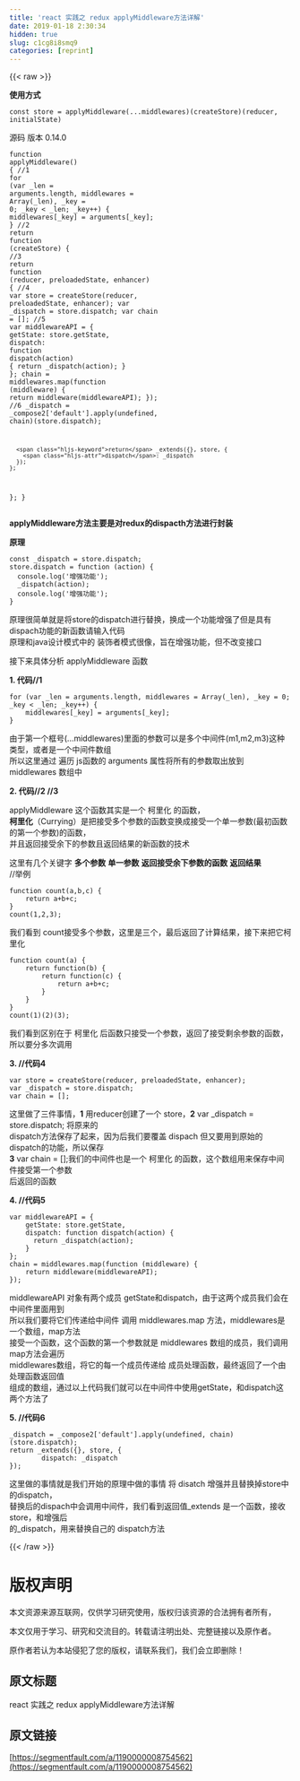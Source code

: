 ```yaml
---
title: 'react 实践之 redux applyMiddleware方法详解' 
date: 2019-01-18 2:30:34
hidden: true
slug: c1cg8i8smq9
categories: [reprint]
---
```


{{< raw >}}

                    
<p><strong>使用方式</strong></p>
<div class="widget-codetool" style="display:none;">
      <div class="widget-codetool--inner">
      <span class="selectCode code-tool" data-toggle="tooltip" data-placement="top" title="" data-original-title="全选"></span>
      <span type="button" class="copyCode code-tool" data-toggle="tooltip" data-placement="top" data-clipboard-text="const store = applyMiddleware(...middlewares)(createStore)(reducer, initialState)
" title="" data-original-title="复制"></span>
      <span type="button" class="saveToNote code-tool" data-toggle="tooltip" data-placement="top" title="" data-original-title="放进笔记"></span>
      </div>
      </div><pre class="hljs lisp"><code>const store = applyMiddleware(...middlewares)(<span class="hljs-name">createStore</span>)(<span class="hljs-name">reducer</span>, initialState)
</code></pre>
<p>源码 版本 0.14.0</p>
<div class="widget-codetool" style="display:none;">
      <div class="widget-codetool--inner">
      <span class="selectCode code-tool" data-toggle="tooltip" data-placement="top" title="" data-original-title="全选"></span>
      <span type="button" class="copyCode code-tool" data-toggle="tooltip" data-placement="top" data-clipboard-text="function applyMiddleware() {
    //1
  for (var _len = arguments.length, middlewares = Array(_len), _key = 0; _key < _len; _key++) {
    middlewares[_key] = arguments[_key];
  }
  //2
  return function (createStore) {
      //3
    return function (reducer, preloadedState, enhancer) {
      //4
      var store = createStore(reducer, preloadedState, enhancer);
      var _dispatch = store.dispatch;
      var chain = [];
      //5
      var middlewareAPI = {
        getState: store.getState,
        dispatch: function dispatch(action) {
          return _dispatch(action);
        }
      };
      chain = middlewares.map(function (middleware) {
        return middleware(middlewareAPI);
      });
      //6
      _dispatch = _compose2['default'].apply(undefined, chain)(store.dispatch);

      return _extends({}, store, {
        dispatch: _dispatch
      });
    };
  };
}
" title="" data-original-title="复制"></span>
      <span type="button" class="saveToNote code-tool" data-toggle="tooltip" data-placement="top" title="" data-original-title="放进笔记"></span>
      </div>
      </div><pre class="hljs javascript"><code><span class="hljs-function"><span class="hljs-keyword">function</span> <span class="hljs-title">applyMiddleware</span>(<span class="hljs-params"></span>) </span>{
    <span class="hljs-comment">//1</span>
  <span class="hljs-keyword">for</span> (<span class="hljs-keyword">var</span> _len = <span class="hljs-built_in">arguments</span>.length, middlewares = <span class="hljs-built_in">Array</span>(_len), _key = <span class="hljs-number">0</span>; _key &lt; _len; _key++) {
    middlewares[_key] = <span class="hljs-built_in">arguments</span>[_key];
  }
  <span class="hljs-comment">//2</span>
  <span class="hljs-keyword">return</span> <span class="hljs-function"><span class="hljs-keyword">function</span> (<span class="hljs-params">createStore</span>) </span>{
      <span class="hljs-comment">//3</span>
    <span class="hljs-keyword">return</span> <span class="hljs-function"><span class="hljs-keyword">function</span> (<span class="hljs-params">reducer, preloadedState, enhancer</span>) </span>{
      <span class="hljs-comment">//4</span>
      <span class="hljs-keyword">var</span> store = createStore(reducer, preloadedState, enhancer);
      <span class="hljs-keyword">var</span> _dispatch = store.dispatch;
      <span class="hljs-keyword">var</span> chain = [];
      <span class="hljs-comment">//5</span>
      <span class="hljs-keyword">var</span> middlewareAPI = {
        <span class="hljs-attr">getState</span>: store.getState,
        <span class="hljs-attr">dispatch</span>: <span class="hljs-function"><span class="hljs-keyword">function</span> <span class="hljs-title">dispatch</span>(<span class="hljs-params">action</span>) </span>{
          <span class="hljs-keyword">return</span> _dispatch(action);
        }
      };
      chain = middlewares.map(<span class="hljs-function"><span class="hljs-keyword">function</span> (<span class="hljs-params">middleware</span>) </span>{
        <span class="hljs-keyword">return</span> middleware(middlewareAPI);
      });
      <span class="hljs-comment">//6</span>
      _dispatch = _compose2[<span class="hljs-string">'default'</span>].apply(<span class="hljs-literal">undefined</span>, chain)(store.dispatch);

      <span class="hljs-keyword">return</span> _extends({}, store, {
        <span class="hljs-attr">dispatch</span>: _dispatch
      });
    };
  };
}
</code></pre>
<p><strong>applyMiddleware方法主要是对redux的dispacth方法进行封装</strong></p>
<p><strong>原理</strong></p>
<div class="widget-codetool" style="display:none;">
      <div class="widget-codetool--inner">
      <span class="selectCode code-tool" data-toggle="tooltip" data-placement="top" title="" data-original-title="全选"></span>
      <span type="button" class="copyCode code-tool" data-toggle="tooltip" data-placement="top" data-clipboard-text="const _dispatch = store.dispatch;
store.dispatch = function (action) {
  console.log('增强功能');
  _dispatch(action);
  console.log('增强功能');
}
" title="" data-original-title="复制"></span>
      <span type="button" class="saveToNote code-tool" data-toggle="tooltip" data-placement="top" title="" data-original-title="放进笔记"></span>
      </div>
      </div><pre class="hljs javascript"><code><span class="hljs-keyword">const</span> _dispatch = store.dispatch;
store.dispatch = <span class="hljs-function"><span class="hljs-keyword">function</span> (<span class="hljs-params">action</span>) </span>{
  <span class="hljs-built_in">console</span>.log(<span class="hljs-string">'增强功能'</span>);
  _dispatch(action);
  <span class="hljs-built_in">console</span>.log(<span class="hljs-string">'增强功能'</span>);
}
</code></pre>
<p>原理很简单就是将store的dispatch进行替换，换成一个功能增强了但是具有dispach功能的新函数请输入代码<br>原理和java设计模式中的 装饰者模式很像，旨在增强功能，但不改变接口</p>
<p>接下来具体分析 applyMiddleware 函数</p>
<p><strong>1. 代码//1</strong></p>
<div class="widget-codetool" style="display:none;">
      <div class="widget-codetool--inner">
      <span class="selectCode code-tool" data-toggle="tooltip" data-placement="top" title="" data-original-title="全选"></span>
      <span type="button" class="copyCode code-tool" data-toggle="tooltip" data-placement="top" data-clipboard-text="for (var _len = arguments.length, middlewares = Array(_len), _key = 0; _key < _len; _key++) {
    middlewares[_key] = arguments[_key];
}
" title="" data-original-title="复制"></span>
      <span type="button" class="saveToNote code-tool" data-toggle="tooltip" data-placement="top" title="" data-original-title="放进笔记"></span>
      </div>
      </div><pre class="hljs sqf"><code><span class="hljs-keyword">for</span> (var <span class="hljs-variable">_len</span> = arguments.length, middlewares = Array(<span class="hljs-variable">_len</span>), <span class="hljs-variable">_key</span> = <span class="hljs-number">0</span>; <span class="hljs-variable">_key</span> &lt; <span class="hljs-variable">_len</span>; <span class="hljs-variable">_key</span>++) {
    middlewares[<span class="hljs-variable">_key</span>] = arguments[<span class="hljs-variable">_key</span>];
}
</code></pre>
<p>由于第一个框号(...middlewares)里面的参数可以是多个中间件(m1,m2,m3)这种类型，或者是一个中间件数组<br>所以这里通过 遍历 js函数的 arguments 属性将所有的参数取出放到 middlewares 数组中</p>
<p><strong>2. 代码//2 //3</strong></p>
<p>applyMiddleware 这个函数其实是一个 柯里化 的函数，<br><strong>柯里化</strong>（Currying）是把接受多个参数的函数变换成接受一个单一参数(最初函数的第一个参数)的函数，<br>并且返回接受余下的参数且返回结果的新函数的技术</p>
<p>这里有几个关键字 <strong>多个参数</strong> <strong>单一参数</strong> <strong>返回接受余下参数的函数</strong> <strong>返回结果</strong><br>//举例</p>
<div class="widget-codetool" style="display:none;">
      <div class="widget-codetool--inner">
      <span class="selectCode code-tool" data-toggle="tooltip" data-placement="top" title="" data-original-title="全选"></span>
      <span type="button" class="copyCode code-tool" data-toggle="tooltip" data-placement="top" data-clipboard-text="function count(a,b,c) {
    return a+b+c;
}
count(1,2,3);
" title="" data-original-title="复制"></span>
      <span type="button" class="saveToNote code-tool" data-toggle="tooltip" data-placement="top" title="" data-original-title="放进笔记"></span>
      </div>
      </div><pre class="hljs ada"><code><span class="hljs-keyword">function</span> <span class="hljs-title">count</span>(a,b,c) {
    <span class="hljs-keyword">return</span> <span class="hljs-type">a+b+c</span>;
}
count(<span class="hljs-number">1</span>,<span class="hljs-number">2</span>,<span class="hljs-number">3</span>);
</code></pre>
<p>我们看到 count接受多个参数，这里是三个，最后返回了计算结果，接下来把它柯里化</p>
<div class="widget-codetool" style="display:none;">
      <div class="widget-codetool--inner">
      <span class="selectCode code-tool" data-toggle="tooltip" data-placement="top" title="" data-original-title="全选"></span>
      <span type="button" class="copyCode code-tool" data-toggle="tooltip" data-placement="top" data-clipboard-text="function count(a) {
    return function(b) {
        return function(c) {
            return a+b+c;
        }
    }
}
count(1)(2)(3);
" title="" data-original-title="复制"></span>
      <span type="button" class="saveToNote code-tool" data-toggle="tooltip" data-placement="top" title="" data-original-title="放进笔记"></span>
      </div>
      </div><pre class="hljs fortran"><code><span class="hljs-function"><span class="hljs-keyword">function</span></span> <span class="hljs-built_in">count</span>(a) {
    <span class="hljs-keyword">return</span> <span class="hljs-function"><span class="hljs-keyword">function</span><span class="hljs-params">(b)</span></span> {
        <span class="hljs-keyword">return</span> <span class="hljs-function"><span class="hljs-keyword">function</span><span class="hljs-params">(c)</span></span> {
            <span class="hljs-keyword">return</span> a+b+c;
        }
    }
}
<span class="hljs-built_in">count</span>(<span class="hljs-number">1</span>)(<span class="hljs-number">2</span>)(<span class="hljs-number">3</span>);
</code></pre>
<p>我们看到区别在于 柯里化 后函数只接受一个参数，返回了接受剩余参数的函数，所以要分多次调用</p>
<p><strong>3. //代码4</strong></p>
<div class="widget-codetool" style="display:none;">
      <div class="widget-codetool--inner">
      <span class="selectCode code-tool" data-toggle="tooltip" data-placement="top" title="" data-original-title="全选"></span>
      <span type="button" class="copyCode code-tool" data-toggle="tooltip" data-placement="top" data-clipboard-text="var store = createStore(reducer, preloadedState, enhancer);
var _dispatch = store.dispatch;
var chain = [];
" title="" data-original-title="复制"></span>
      <span type="button" class="saveToNote code-tool" data-toggle="tooltip" data-placement="top" title="" data-original-title="放进笔记"></span>
      </div>
      </div><pre class="hljs actionscript"><code><span class="hljs-keyword">var</span> store = createStore(reducer, preloadedState, enhancer);
<span class="hljs-keyword">var</span> _dispatch = store.dispatch;
<span class="hljs-keyword">var</span> chain = [];
</code></pre>
<p>这里做了三件事情，<strong>1</strong> 用reducer创建了一个 store，<strong>2</strong> var _dispatch = store.dispatch; 将原来的<br>dispatch方法保存了起来，因为后我们要覆盖 dispach 但又要用到原始的dispatch的功能，所以保存<br><strong>3</strong> var chain = [];我们的中间件也是一个 柯里化 的函数，这个数组用来保存中间件接受第一个参数<br>后返回的函数</p>
<p><strong>4. //代码5</strong></p>
<div class="widget-codetool" style="display:none;">
      <div class="widget-codetool--inner">
      <span class="selectCode code-tool" data-toggle="tooltip" data-placement="top" title="" data-original-title="全选"></span>
      <span type="button" class="copyCode code-tool" data-toggle="tooltip" data-placement="top" data-clipboard-text="var middlewareAPI = {
    getState: store.getState,
    dispatch: function dispatch(action) {
      return _dispatch(action);
    }
};
chain = middlewares.map(function (middleware) {
    return middleware(middlewareAPI);
});
" title="" data-original-title="复制"></span>
      <span type="button" class="saveToNote code-tool" data-toggle="tooltip" data-placement="top" title="" data-original-title="放进笔记"></span>
      </div>
      </div><pre class="hljs ada"><code>var middlewareAPI = {
    getState: store.getState,
    dispatch: <span class="hljs-keyword">function</span> <span class="hljs-title">dispatch</span>(action) {
      <span class="hljs-keyword">return</span> <span class="hljs-type">_dispatch(action)</span>;
    }
};
chain = middlewares.map(<span class="hljs-keyword">function</span> <span class="hljs-title"></span>(middleware) {
    <span class="hljs-keyword">return</span> <span class="hljs-type">middleware(middlewareAPI)</span>;
});
</code></pre>
<p>middlewareAPI 对象有两个成员 getState和dispatch，由于这两个成员我们会在中间件里面用到<br>所以我们要将它们传递给中间件 调用 middlewares.map 方法，middlewares是一个数组，map方法<br>接受一个函数，这个函数的第一个参数就是 middlewares 数组的成员，我们调用map方法会遍历<br>middlewares数组，将它的每一个成员传递给 成员处理函数，最终返回了一个由 处理函数返回值<br>组成的数组，通过以上代码我们就可以在中间件中使用getState，和dispatch这两个方法了</p>
<p><strong>5. //代码6</strong></p>
<div class="widget-codetool" style="display:none;">
      <div class="widget-codetool--inner">
      <span class="selectCode code-tool" data-toggle="tooltip" data-placement="top" title="" data-original-title="全选"></span>
      <span type="button" class="copyCode code-tool" data-toggle="tooltip" data-placement="top" data-clipboard-text="_dispatch = _compose2['default'].apply(undefined, chain)(store.dispatch);
return _extends({}, store, {
        dispatch: _dispatch
});
" title="" data-original-title="复制"></span>
      <span type="button" class="saveToNote code-tool" data-toggle="tooltip" data-placement="top" title="" data-original-title="放进笔记"></span>
      </div>
      </div><pre class="hljs sqf"><code><span class="hljs-variable">_dispatch</span> = <span class="hljs-variable">_compose2</span>[<span class="hljs-string">'default'</span>].<span class="hljs-built_in">apply</span>(undefined, chain)(store.dispatch);
return <span class="hljs-variable">_extends</span>({}, store, {
        dispatch: <span class="hljs-variable">_dispatch</span>
});
</code></pre>
<p>这里做的事情就是我们开始的原理中做的事情 将 disatch 增强并且替换掉store中的dispatch，<br>替换后的dispach中会调用中间件，我们看到返回值_extends 是一个函数，接收store，和增强后<br>的_dispatch，用来替换自己的 dispatch方法</p>

                
{{< /raw >}}

# 版权声明
本文资源来源互联网，仅供学习研究使用，版权归该资源的合法拥有者所有，

本文仅用于学习、研究和交流目的。转载请注明出处、完整链接以及原作者。

原作者若认为本站侵犯了您的版权，请联系我们，我们会立即删除！

## 原文标题
react 实践之 redux applyMiddleware方法详解

## 原文链接
[https://segmentfault.com/a/1190000008754562](https://segmentfault.com/a/1190000008754562)

